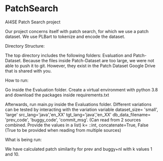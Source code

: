 # PatchSearch
AI4SE Patch Search project

Our project concerns itself with patch search, for which we use a patch dataset. We use PLBart to tokenize and encode the dataset.

Directory Structure:

The top directory includes the following folders: Evaluation and Patch-Dataset. Because the files inside Patch-Dataset are too large, we were not able to push it to git. However, they exist in the Patch Dataset Google Drive that is shared with you. 

How to run:

Go inside the Evaluation folder. Create a virtual environment with python 3.8 and download the packages inside requirements.txt 

Afterwards, run main.py inside the Evaluations folder.
Different variations can be tested by interacting with the variation variable
dataset_size= 'small', 'large'
src_lang='java','en_XX' 
tgt_lang='java','en_XX' 
db_data_filename= 'prev_code', 'buggy_code', 'commit_msg'. (Can read from 2 sources combined. Provide the values in a list)
k= ::int,
concatenate=True, False (True to be provided when reading from multiple sources)

What is being run:

We have calculated patch similarity for prev and buggy+nl with k values 1 and 10. 
